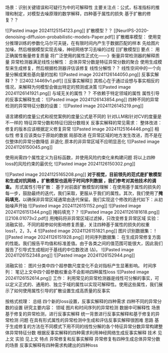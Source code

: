 场景：识别关键错误和可疑行为中的可解释性
主要关注点：公式，标准指标的推理和制定，对模型去噪原理的数学解释，四种基于属性的损失
基于扩散的修复？？
	
![[Pasted image 20241125154123.png]] 
扩散模型？？
	[[NeurIPS-2020-denoising-diffusion-probabilistic-models-Paper.pdf]]
	扩散概率模型：
		使用变分推理训练的参数化马尔可夫链，在有限时间内产生于数据匹配的样本
		先给图片加噪，然后根据模型实现去噪，神经网络学习去噪的过程
	[[扩散模型]]
要点：
	用正确属性衡量修复质量
	将广泛使用的属性正式化——》衡量异常检测器的解释质量
		异常检测器满足线性分解性：
			总体异常分数是特征异常分数的聚合
	使用生成模型来生成修复，然后根据检测器评估该修复
线性分解性？？
	线性空间中的一个向量分解成某些基向量的加和
	![[Pasted image 20241126144050.png]]
反事实解释？？
	[[2402.14469v1.pdf]]
	[[反事实解释]]
	其核心在于通过设想与事实相反的情况，来解释为何模型会做出特定的预测或决策
	![[Pasted image 20241126141921.png]]
与域无关的属性？？
	不依赖于特定领域的属性
属性引导的反事实解释生成：
![[Pasted image 20241126143854.png]]
四种不同的异常检测的异常特征分数的设置：
	![[Pasted image 20241126145219.png]]

语言建模的度量公式和视觉案例的度量公式是不同的
	针对LLM和针对CV的度量是不一样的
特征异常分数和特征归因分数相关
反事实解释的常见需求：
	整体改进：
		修复的版本应该根据定义修复异常
			![[Pasted image 20241125164446.png]]
	相似性
		修复应该类似于原始的数据
	局部改进
		在异常区域的地方发生改进，而不是在仅整体的异常分数降低
	非退化
		原本的非异常区域不应明显恶化
	![[Pasted image 20241126150045.png]]

使用尚需四个属性定义为目标函数，并使用风险约束化来构建问题
	将以上四种loss的风险约束的最优化
	![[Pasted image 20241126150302.png]]
	
![[Pasted image 20241125165208.png]]
 **对于视觉，目前领先的范式是扩散模型和生成对抗网络 。扩散模型也适用于时间序列数据 ，我们参考对其他技术的调查。** 
 形式属性引导扩散：
	 基于对前面扩散模型的理解：在使用基于属性的损失的每一步，鼓励最终的迭代，我们采取，更服从于我们的属性。其次，我们使用了**掩码填充**，以确保非异常区域通常由迭代保留。我们实现这个修改的迭代如下：从初始噪声开始
	 ![[Pasted image 20241126151152.png]]
	 ![[Pasted image 20241126151344.png]]
掩码填充？？
	![[Pasted image 20241126181618.png]][[2108.01073v2.pdf]]
	用掩码将非异常区域过滤掉，只改变修复异常区域
实验：
	消融实验，不同的超参如何影响修复质量，关注四种基于属性的损失的权重
	loss1，2，3，4
	![[Pasted image 20241126151821.png]]
	图片识别数据集：
	![[Pasted image 20241126151928.png]]
	时间序列数据集：
	在生成异常修复方面的性能。我们报告平均值和标准差值。由于各类之间的值范围可能很大，因此我们报告了引导式生成相对于基线的中位数改进  (∆)。
	![[Pasted image 20241126152348.png]]
	![[Pasted image 20241126152944.png]]
	
消融实验：
	图片分类中四个超参数尺度变化不会对指标产生显著影响。
	时间序列：
	笔记上文中四个超参数权重会不会影响四种属性loss
	![[Pasted image 20241126152614.png]]
 工作：
	 利用常见的异常检测器是线性可分解的事实，可以定义正式的、通用的、独立于域的属性以实现可解释性。使用这些属性，我们展示了如何使用属性引导的扩散设置生成高质量的反事实

按格式梳理：
	总结
		四个新的loss设置，反事实解释的四种需求
		四种不同的异常分数的设置
	研究主要内容：
		领域
			图片和时间序列的异常检测
			数据中可解释性
		场景
			基于修复的异常检测，进行反事实解释 统一背景进行反事实解释和基于修复的异常检测
		问题
			在具有形式属性的异常检测中生成和评估反事实解释很困难
		思路
			基于生成修复的方法在不同模式下用不同的线性分解的各个特征异常分数异常构建整体异常特征分数
			根据反事实解释的四种需求利用神经网络生成反事实解释
	技术
		见上文
	实验
		见上文
	特点
		异常修复和反事实解释
			异常修复有四种生成总体异常分数的场景
			反事实解释有四种需求构建出的四种loss